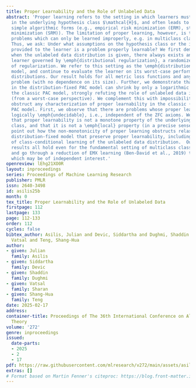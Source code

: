 ```yaml
---
title: Proper Learnability and the Role of Unlabeled Data
abstract: 'Proper learning refers to the setting in which learners must emit predictors
  in the underlying hypothesis class $\mathcal{H}$, and often leads to learners with
  simple algorithmic forms (e.g., empirical risk minimization (ERM), structural risk
  minimization (SRM)). The limitation of proper learning, however, is that there exist
  problems which can only be learned improperly, e.g. in multiclass classification.
  Thus, we ask: Under what assumptions on the hypothesis class or the information
  provided to the learner is a problem properly learnable? We first demonstrate that
  when the unlabeled data distribution is given, there always exists an optimal proper
  learner governed by \emph{distributional regularization}, a randomized generalization
  of regularization. We refer to this setting as the \emph{distribution-fixed} PAC
  model, and continue to evaluate the learner on its worst-case performance over all
  distributions. Our result holds for all metric loss functions and any finite learning
  problem (with no dependence on its size). Further, we demonstrate that sample complexities
  in the distribution-fixed PAC model can shrink by only a logarithmic factor from
  the classic PAC model, strongly refuting the role of unlabeled data in PAC learning
  (from a worst-case perspective). We complement this with impossibility results which
  obstruct any characterization of proper learnability in the classic (realizable)
  PAC model. First, we observe that there are problems whose proper learnability is
  logically \emph{undecidable}, i.e., independent of the ZFC axioms. We then show
  that proper learnability is not a monotone property of the underlying hypothesis
  class, and that it is not a \emph{local} property (in a precise sense). We also
  point out how the non-monotonicity of proper learning obstructs relaxations of the
  distribution-fixed model that preserve proper learnability, including natural notions
  of class-conditional learning of the unlabeled data distribution.  Our impossibility
  results all hold even for the fundamental setting of multiclass classification,
  and go through a reduction of EMX learning (Ben-David et al., 2019) to proper classification
  which may be of independent interest.'
openreview: lEhg21XO0R
layout: inproceedings
series: Proceedings of Machine Learning Research
publisher: PMLR
issn: 2640-3498
id: asilis25b
month: 0
tex_title: Proper Learnability and the Role of Unlabeled Data
firstpage: 112
lastpage: 133
page: 112-133
order: 112
cycles: false
bibtex_author: Asilis, Julian and Devic, Siddartha and Dughmi, Shaddin and Sharan,
  Vatsal and Teng, Shang-Hua
author:
- given: Julian
  family: Asilis
- given: Siddartha
  family: Devic
- given: Shaddin
  family: Dughmi
- given: Vatsal
  family: Sharan
- given: Shang-Hua
  family: Teng
date: 2025-02-17
address:
container-title: Proceedings of The 36th International Conference on Algorithmic Learning
  Theory
volume: '272'
genre: inproceedings
issued:
  date-parts:
  - 2025
  - 2
  - 17
pdf: https://raw.githubusercontent.com/mlresearch/v272/main/assets/asilis25b/asilis25b.pdf
extras: []
# Format based on Martin Fenner's citeproc: https://blog.front-matter.io/posts/citeproc-yaml-for-bibliographies/
---
```

